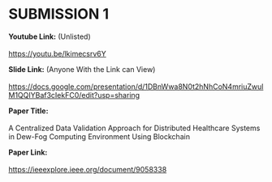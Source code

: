 # SUBMISSION 1

**Youtube Link:** (Unlisted) <br><br>
https://youtu.be/lkimecsrv6Y

**Slide Link:** (Anyone With the Link can View) <br><br>
https://docs.google.com/presentation/d/1DBnWwa8N0t2hNhCoN4mriuZwulM1QQIYBaf3cIekFC0/edit?usp=sharing

**Paper Title:** <br><br>
A Centralized Data Validation Approach for Distributed Healthcare Systems in Dew-Fog Computing Environment Using Blockchain

**Paper Link:** <br><br>
https://ieeexplore.ieee.org/document/9058338
